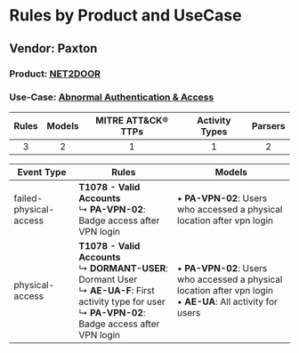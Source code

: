 Rules by Product and UseCase
============================
Vendor: Paxton
--------------
### Product: [NET2DOOR](../ds_paxton_net2door.md)
### Use-Case: [Abnormal Authentication & Access](../../../../UseCases/uc_abnormal_authentication_&_access.md)

| Rules | Models | MITRE ATT&CK® TTPs | Activity Types | Parsers |
|:-----:|:------:|:------------------:|:--------------:|:-------:|
|   3   |   2    |         1          |       1        |    2    |

| Event Type    | Rules    | Models    |
| ---- | ---- | ---- |
| failed-physical-access | <b>T1078 - Valid Accounts</b><br> ↳ <b>PA-VPN-02</b>: Badge access after VPN login    |  • <b>PA-VPN-02</b>: Users who accessed a physical location after vpn login    |
| physical-access        | <b>T1078 - Valid Accounts</b><br> ↳ <b>DORMANT-USER</b>: Dormant User<br> ↳ <b>AE-UA-F</b>: First activity type for user<br> ↳ <b>PA-VPN-02</b>: Badge access after VPN login |  • <b>PA-VPN-02</b>: Users who accessed a physical location after vpn login<br> • <b>AE-UA</b>: All activity for users |